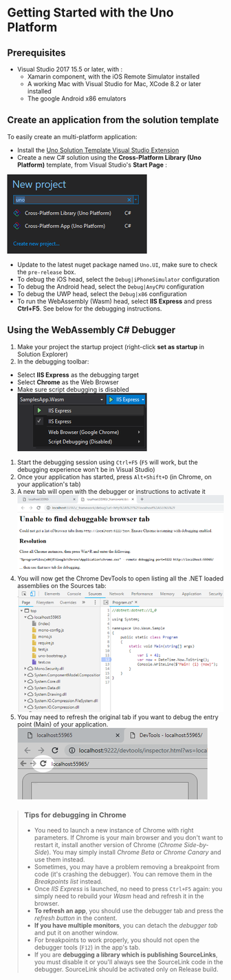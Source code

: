 # Getting Started with the Uno Platform

## Prerequisites
* Visual Studio 2017 15.5 or later, with :
	* Xamarin component, with the iOS Remote Simulator installed
	* A working Mac with Visual Studio for Mac, XCode 8.2 or later installed
	* The google Android x86 emulators

## Create an application from the solution template

To easily create an multi-platform application:
* Install the [Uno Solution Template Visual Studio Extension](https://marketplace.visualstudio.com/items?itemName=nventivecorp.uno-platform-addin)
* Create a new C# solution using the **Cross-Platform Library (Uno Platform)** template, from Visual Studio's **Start Page** :

![](assets/quick-start/vsix-new-project.png)
* Update to the latest nuget package named `Uno.UI`, make sure to check the `pre-release` box.
* To debug the iOS head, select the `Debug|iPhoneSimulator` configuration
* To debug the Android head, select the `Debug|AnyCPU` configuration
* To debug the UWP head, select the `Debug|x86` configuration
* To run the WebAssembly (Wasm) head, select **IIS Express** and press **Ctrl+F5**. See below for the debugging instructions.

## Using the WebAssembly C# Debugger
1. Make your project the startup project (right-click **set as startup** in Solution Explorer)
2. In the debugging toolbar:
* Select **IIS Express** as the debugging target
* Select **Chrome** as the Web Browser
* Make sure script debugging is disabled<br/>
  ![iis express settings](Assets/quick-start/wasm-debugging-iis-express.png)
1. Start the debugging session using `Ctrl+F5` (`F5` will work, but the debugging experience won't be in Visual Studio)
1. Once your application has started, press `Alt+Shift+D` (in Chrome, on your application's tab)
1. A new tab will open with the debugger or instructions to activate it
![](Assets/quick-start/wasm-debugger-step-01.png)
1. You will now get the Chrome DevTools to open listing all the .NET loaded assemblies on the Sources tab:<br/>
![](Assets/quick-start/wasm-debugger-step-02.png)
1. You may need to refresh the original tab if you want to debug the entry point (Main) of your application.<br/>
![](Assets/quick-start/wasm-debugger-step-03.png)

> ### Tips for debugging in Chrome
> * You need to launch a new instance of Chrome with right parameters. If Chrome is your main browser
> and you don't want to restart it, install another version of Chrome (_Chrome Side-by-Side_).
> You may simply install _Chrome Beta_ or _Chrome Canary_ and use them instead.
> * Sometimes, you may have a problem removing a breakpoint from code (it's crashing the debugger).
> You can remove them in the _Breakpoints list_ instead.
> * Once _IIS Express_ is launched, no need to press `Ctrl+F5` again: you simply need to rebuild your
> _Wasm_ head and refresh it in the browser.
> * **To refresh an app**, you should use the debugger tab and press the _refresh button_ in the content.
> * **If you have multiple monitors**, you can detach the _debugger tab_ and put it on another window.
> * For breakpoints to work properly, you should not open the debugger tools (`F12`) in the app's tab.
> * If you are **debugging a library which is publishing SourceLinks**, you must disable it or you'll
> always see the SourceLink code in the debugger. SourceLink should be activated only on Release build.